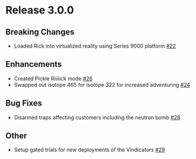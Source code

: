 # Release 3.0.0 #
## Breaking Changes ##
* Loaded Rick into virtualized reality using Series 9000 platform [#22](https://www.imdb.com/title/tt5218228/)

## Enhancements ##
* Created Pickle Riiiiick mode [#26](https://www.imdb.com/title/tt5218268/)
* Swapped out isotope 465 for isotope 322 for increased adventuring [#24](https://www.imdb.com/title/tt5218256/)

## Bug Fixes ##
* Disarmed traps affecting customers including the neutron bomb [#28](https://www.imdb.com/title/tt5218288/)

## Other ##
* Setup gated trials for new deployments of the Vindicators [#29](https://itunes.apple.com/us/tv-season/inside-season-3-episode-4-vindicators-3-return-worldender/id1312695394)
